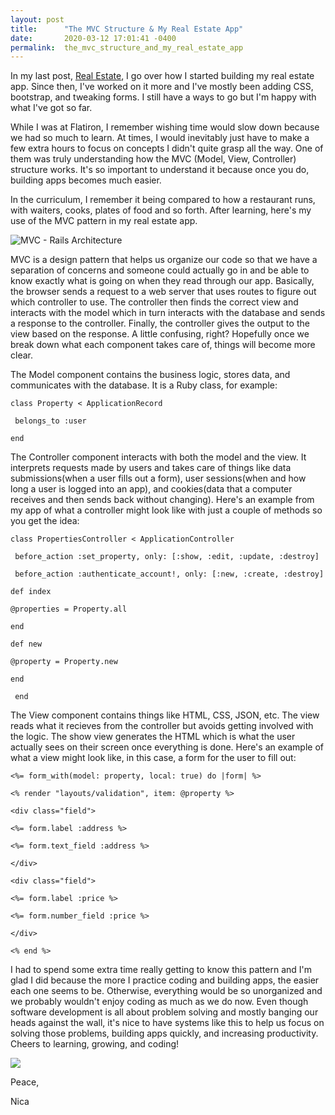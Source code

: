 ```yaml
---
layout: post
title:      "The MVC Structure & My Real Estate App"
date:       2020-03-12 17:01:41 -0400
permalink:  the_mvc_structure_and_my_real_estate_app
---
```



In my last post, [Real Estate](https://nicaa0695.github.io/real_estate), I go over how I started building my real estate app. Since then, I've worked on it more and I've mostly been adding CSS, bootstrap, and tweaking forms. I still have a ways to go but I'm happy with what I've got so far. 

While I was at Flatiron, I remember wishing time would slow down because we had so much to learn. At times, I would inevitably just have to make a few extra hours to focus on concepts I didn't quite grasp all the way. One of them was truly understanding how the MVC (Model, View, Controller) structure works. It's so important to understand it because once you do, building apps becomes much easier. 

In the curriculum, I remember it being compared to how a restaurant runs, with waiters, cooks, plates of food and so forth. After learning, here's my use of the MVC pattern in my real estate app. 

![MVC - Rails Architecture](https://miro.medium.com/max/916/1*KK61kGXrkaFBDfY7uWukyQ.png)

MVC is a design pattern that helps us organize our code so that we have a separation of concerns and someone could actually go in and be able to know exactly what is going on when they read through our app.  Basically, the browser sends a request to a web server that uses routes to figure out which controller to use. The controller then finds the correct view and interacts with the model which in turn interacts with the database and sends a response to the controller. Finally, the controller gives the output to the view based on the response. A little confusing, right? Hopefully once we break down what each component takes care of, things will become more clear.

The Model component contains the business logic, stores data, and communicates with the database. It is a Ruby class, for example: 

`class Property < ApplicationRecord`

  ` belongs_to :user`
	 
`end`

The Controller component interacts with both the model and the view. It interprets requests made by users and takes care of things like data submissions(when a user fills out a form), user sessions(when and how long a user is logged into an app), and cookies(data that a computer receives and then sends back without changing). Here's an example from my app of what a controller might look like with just a couple of methods so you get the idea:

`class PropertiesController < ApplicationController`

 ` before_action :set_property, only: [:show, :edit, :update, :destroy]`
 
 ` before_action :authenticate_account!, only: [:new, :create, :destroy]`

  `def index`
	
  `@properties = Property.all`
		
  `end`

  `def new`
 
  `@property = Property.new`
	 
  `end`
	
  ` end`

The View component contains things like HTML, CSS, JSON, etc. The view reads what it recieves from the controller but avoids getting involved with the logic. The show view generates the HTML which is what the user actually sees on their screen once everything is done. Here's an example of what a view might look like, in this case, a form for the user to fill out: 

`<%= form_with(model: property, local: true) do |form| %>`

  `<% render "layouts/validation", item: @property %>`

 `<div class="field">`
 
  `<%= form.label :address %>`
		
  `<%= form.text_field :address %>`
	 
  `</div>`

 `<div class="field">`
 
  `<%= form.label :price %>`
		
  `<%= form.number_field :price %>`
		
 `</div>`
 
 `<% end %>`
 
 I had to spend some extra time really getting to know this pattern and I'm glad I did because the more I practice coding and building apps, the easier each one seems to be. Otherwise, everything would be so unorganized and we probably wouldn't enjoy coding as much as we do now. Even though software development is all about problem solving and mostly banging our heads against the wall, it's nice to have systems like this to help us focus on solving those problems, building apps quickly, and increasing productivity. Cheers to learning, growing, and coding!
 
 ![](https://www.salesforce.org/wp-content/uploads/2016/03/Girls-Who-Code.png)
 
 Peace, 
 
 Nica



